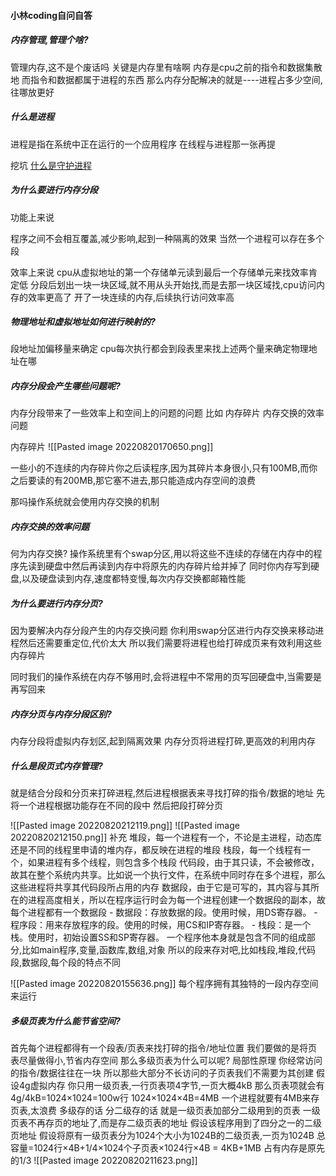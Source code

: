 #### 小林coding自问自答

##### 内存管理,管理个啥?
管理内存,这不是个废话吗
关键是内存里有啥啊
内存是cpu之前的指令和数据集散地
而指令和数据都属于进程的东西
那么内存分配解决的就是----进程占多少空间,往哪放更好

##### 什么是进程
进程是指在系统中正在运行的一个应用程序
在线程与进程那一张再提

挖坑
[什么是守护进程](https://blog.csdn.net/qq_34629352/article/details/103489614?ops_request_misc=%257B%2522request%255Fid%2522%253A%2522166098819916782390598819%2522%252C%2522scm%2522%253A%252220140713.130102334.pc%255Fall.%2522%257D&request_id=166098819916782390598819&biz_id=0&utm_medium=distribute.pc_search_result.none-task-blog-2~all~first_rank_ecpm_v1~rank_v31_ecpm-7-103489614-null-null.142^v42^new_blog_pos_by_title,185^v2^control&utm_term=%E8%BF%9B%E7%A8%8B%E6%98%AF%E4%BB%80%E4%B9%88&spm=1018.2226.3001.4187)


##### 为什么要进行内存分段
功能上来说

程序之间不会相互覆盖,减少影响,起到一种隔离的效果
当然一个进程可以存在多个段


效率上来说
cpu从虚拟地址的第一个存储单元读到最后一个存储单元来找效率肯定低
分段后划出一块一块区域,就不用从头开始找,而是去那一块区域找,cpu访问内存的效率更高了
开了一块连续的内存,后续执行访问效率高


##### 物理地址和虚拟地址如何进行映射的?
段地址加偏移量来确定
cpu每次执行都会到段表里来找上述两个量来确定物理地址在哪

##### 内存分段会产生哪些问题呢?
内存分段带来了一些效率上和空间上的问题的问题
比如
	内存碎片
	内存交换的效率问题

内存碎片
![[Pasted image 20220820170650.png]]

一些小的不连续的内存碎片你之后读程序,因为其碎片本身很小,只有100MB,而你之后要读的有200MB,那它塞不进去,那只能造成内存空间的浪费

那吗操作系统就会使用内存交换的机制

##### 内存交换的效率问题
何为内存交换?
操作系统里有个swap分区,用以将这些不连续的存储在内存中的程序先读到硬盘中然后再读到内存中将原先的内存碎片给并掉了
同时你内存写到硬盘,以及硬盘读到内存,速度都特变慢,每次内存交换都邮箱性能

##### 为什么要进行内存分页?
因为要解决内存分段产生的内存交换问题
你利用swap分区进行内存交换来移动进程然后还需要重定位,代价太大
所以我们需要将进程也给打碎成页来有效利用这些内存碎片

同时我们的操作系统在内存不够用时,会将进程中不常用的页写回硬盘中,当需要是再写回来

##### 内存分页与内存分段区别?
内存分段将虚拟内存划区,起到隔离效果
内存分页将进程打碎,更高效的利用内存

##### 什么是段页式内存管理?
就是结合分段和分页来打碎进程,然后进程根据表来寻找打碎的指令/数据的地址
先将一个进程根据功能存在不同的段中
然后把段打碎分页

![[Pasted image 20220820212119.png]]
![[Pasted image 20220820212150.png]]
补充
	堆段，每一个进程有一个，不论是主进程，动态库还是不同的线程里申请的堆内存，都反映在进程的堆段
	栈段，每一个线程有一个，如果进程有多个线程，则包含多个栈段
	代码段，由于其只读，不会被修改，故其在整个系统内共享。比如说一个执行文件，在系统中同时存在多个进程，那么这些进程将共享其代码段所占用的内存
	数据段，由于它是可写的，其内容与其所在的进程高度相关，所以在程序运行时会为每一个进程创建一个数据段的副本，故每个进程都有一个数据段
	-   数据段：存放数据的段。使用时候，用DS寄存器。
	-   程序段：用来存放程序的段。使用的时候，用CS和IP寄存器。
	-   栈段：是一个栈。使用时，初始设置SS和SP寄存器。
一个程序他本身就是包含不同的组成部分,比如main程序,变量,函数库,数组,对象
所以的段来存对吧,比如栈段,堆段,代码段,数据段,每个段的特点不同

![[Pasted image 20220820155636.png]]
每个程序拥有其独特的一段内存空间来运行



##### 多级页表为什么能节省空间?
首先每个进程都得有一个段表/页表来找打碎的指令/地址位置
我们要做的是将页表尽量做得小,节省内存空间
那么多级页表为什么可以呢?
局部性原理
你经常访问的指令/数据往往在一块
所以那些大部分不长访问的子页表我们不需要为其创建
假设4g虚拟内存
你只用一级页表,一行页表项4字节,一页大概4kB
那么页表项就会有4g/4kB=1024×1024=100w行
1024×1024×4B=4MB
一个进程就要有4MB来存页表,太浪费
多级存的话
分二级存的话
就是一级页表加部分二级用到的页表
一级页表不再存页的地址了,而是存二级页表的地址
假设该程序用到了四分之一的二级页地址
假设将原有一级页表分为1024个大小为1024B的二级页表,一页为1024B
总容量=1024行×4B+1/4×1024个子页表×1024行×4B = 4KB+1MB
占有内存是原先的1/3
![[Pasted image 20220820211623.png]]
